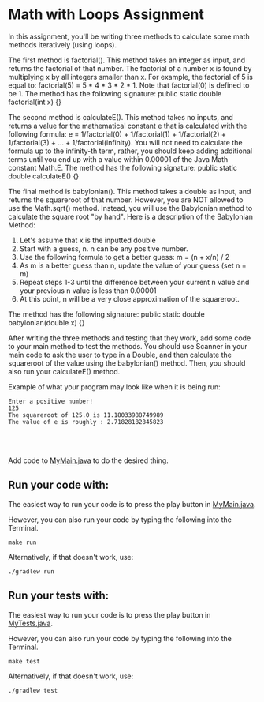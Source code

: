 # Math with Loops Assignment

In this assignment, you'll be writing three methods to calculate some math methods iteratively (using loops).

The first method is factorial(). This method takes an integer as input, and returns the factorial of that number. The factorial of a number x is found by multiplying x by all integers smaller than x. For example, the factorial of 5 is equal to: factorial(5) = 5 * 4 * 3 * 2 * 1. Note that factorial(0) is defined to be 1. The method has the following signature: public static double factorial(int x) {}

The second method is calculateE(). This method takes no inputs, and returns a value for the mathematical constant e that is calculated with the following formula: e = 1/factorial(0) + 1/factorial(1) + 1/factorial(2) + 1/factorial(3) + ... + 1/factorial(infinity). You will not need to calculate the formula up to the infinity-th term, rather, you should keep adding additional terms until you end up with a value within 0.00001 of the Java Math constant Math.E. The method has the following signature: public static double calculateE() {}

The final method is babylonian(). This method takes a double as input, and returns the squareroot of that number. However, you are NOT allowed to use the Math.sqrt() method. Instead, you will use the Babylonian method to calculate the square root "by hand". Here is a description of the Babylonian Method:

1. Let's assume that x is the inputted double
2. Start with a guess, n. n can be any positive number. 
3. Use the following formula to get a better guess: m = (n + x/n) / 2 
4. As m is a better guess than n, update the value of your guess (set n = m)
5. Repeat steps 1-3 until the difference between your current n value and your previous n value is less than 0.00001
6. At this point, n will be a very close approximation of the squareroot.

The method has the following signature: public static double babylonian(double x) {}

After writing the three methods and testing that they work, add some code to your main method to test the methods. You should use Scanner in your main code to ask the user to type in a Double, and then calculate the squareroot of the value using the babylonian() method. Then, you should also run your calculateE() method.

Example of what your program may look like when it is being run:
```shell script
Enter a positive number!
125
The squareroot of 125.0 is 11.18033988749989
The value of e is roughly : 2.71828182845823
```

<br />
<br />

Add code to [MyMain.java](src/main/java/MyMain.java) to do the desired thing.

## Run your code with:
The easiest way to run your code is to press the play button in [MyMain.java](src/main/java/MyMain.java).

However, you can also run your code by typing the following into the Terminal.

```shell script
make run
```

Alternatively, if that doesn't work, use:

```shell script
./gradlew run
```

## Run your tests with:
The easiest way to run your code is to press the play button in [MyTests.java](src/test/java/MyTests.java).

However, you can also run your code by typing the following into the Terminal.

```shell script
make test
```

Alternatively, if that doesn't work, use:

```shell script
./gradlew test
```


